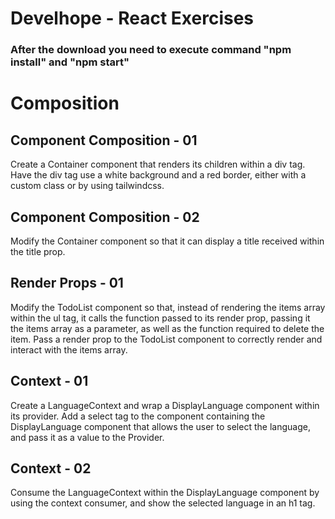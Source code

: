 # Develhope - React Exercises

### After the download you need to execute command "npm install" and "npm start"

# Composition

## Component Composition - 01

Create a Container component that renders its children within a div tag. Have the div tag use a white background and a red border, either with a custom class or by using tailwindcss.

## Component Composition - 02

Modify the Container component so that it can display a title received within the title prop.

## Render Props - 01

Modify the TodoList component so that, instead of rendering the items array within the ul tag, it calls the function passed to its render prop, passing it the items array as a parameter, as well as the function required to delete the item. Pass a render prop to the TodoList component to correctly render and interact with the items array.

## Context - 01

Create a LanguageContext and wrap a DisplayLanguage component within its provider. Add a select tag to the component containing the DisplayLanguage component that allows the user to select the language, and pass it as a value to the Provider.

## Context - 02

Consume the LanguageContext within the DisplayLanguage component by using the context consumer, and show the selected language in an h1 tag.